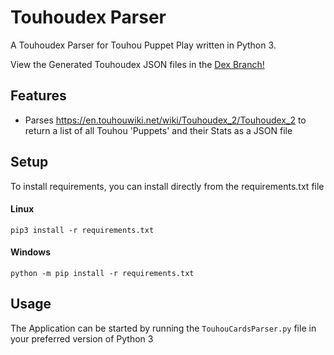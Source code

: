 # Touhoudex Parser

A Touhoudex Parser for Touhou Puppet Play written in Python 3.

View the Generated Touhoudex JSON files in the [Dex Branch!](https://github.com/Epicfisher/TouhoudexParser/tree/dex)

## Features

* Parses https://en.touhouwiki.net/wiki/Touhoudex_2/Touhoudex_2 to return a list of all Touhou 'Puppets' and their Stats as a JSON file

## Setup

To install requirements, you can install directly from the requirements.txt file

#### Linux

```
pip3 install -r requirements.txt
```

#### Windows

```
python -m pip install -r requirements.txt
```

## Usage

The Application can be started by running the  ```TouhouCardsParser.py``` file in your preferred version of Python 3